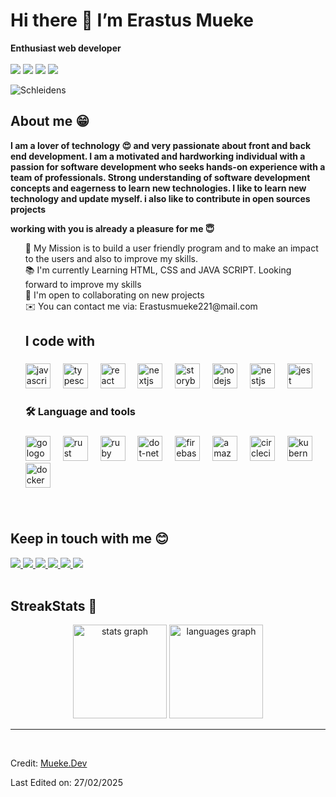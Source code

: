   <h1 id="hi-there--im-Erastus Mueke">Hi there 👋 I’m Erastus Mueke</h1>
<p><strong>Enthusiast web developer</strong>
<br>
<br>
<img src="https://img.shields.io/badge/nuxt.js-00C58E?style=for-the-badge&amp;logo=nuxt.js&amp;logoColor=white"> <img src="https://img.shields.io/badge/Vue.js-35495E?style=for-the-badge&amp;logo=vue.js&amp;logoColor=4FC08D"> <img src="https://img.shields.io/badge/React-20232A?style=for-the-badge&amp;logo=react&amp;logoColor=61DAFB"> <img src="https://img.shields.io/badge/Node.js-43853D?style=for-the-badge&amp;logo=node.js&amp;logoColor=white">
<br></p>
  <img align="center" alt="Schleidens" src="https://cdn.dribbble.com/users/1059583/screenshots/4171367/coding-freak.gif">
<h2 id="about-me">About me 😁</h2>
  <p>
  <b>
  I am a lover of technology 😍 and very passionate about front and back end development. I am a motivated and hardworking individual with a passion for software development who seeks hands-on experience with a team of professionals.
Strong understanding of software development concepts and eagerness to learn new technologies.
  I like to learn new technology and update myself. i also like to contribute in open sources projects
</b></p><p><b>working with you is already a pleasure for me 😇
</b></p>
  <p></p>
<ul>
<p align="left">🎯 My Mission is to build a user friendly program and to make an impact to the users and also to improve my skills.<br>📚 I'm currently Learning HTML, CSS and JAVA SCRIPT. Looking forward to improve my skills <br>🤝  I'm open to collaborating on new projects<br>✉️ You can contact me via: Erastusmueke221@mail.com</p>

<h2 align="left">I code with</h2>

###

<div align="left">
  <img src="https://cdn.jsdelivr.net/gh/devicons/devicon/icons/javascript/javascript-original.svg" height="40" alt="javascript logo"  />
  <img width="12" />
  <img src="https://cdn.jsdelivr.net/gh/devicons/devicon/icons/typescript/typescript-original.svg" height="40" alt="typescript logo"  />
  <img width="12" />
  <img src="https://cdn.jsdelivr.net/gh/devicons/devicon/icons/react/react-original.svg" height="40" alt="react logo"  />
  <img width="12" />
  <img src="https://cdn.jsdelivr.net/gh/devicons/devicon/icons/nextjs/nextjs-original.svg" height="40" alt="nextjs logo"  />
  <img width="12" />
  <img src="https://cdn.jsdelivr.net/gh/devicons/devicon/icons/storybook/storybook-original.svg" height="40" alt="storybook logo"  />
  <img width="12" />
  <img src="https://cdn.jsdelivr.net/gh/devicons/devicon/icons/nodejs/nodejs-original.svg" height="40" alt="nodejs logo"  />
  <img width="12" />
  <img src="https://cdn.jsdelivr.net/gh/devicons/devicon/icons/nestjs/nestjs-original.svg" height="40" alt="nestjs logo"  />
  <img width="12" />
  <img src="https://cdn.jsdelivr.net/gh/devicons/devicon/icons/jest/jest-plain.svg" height="40" alt="jest logo"  />
</div>


###

###

<h3 align="left">🛠 Language and tools</h3>

###

<div align="left">
  <img src="https://cdn.jsdelivr.net/gh/devicons/devicon/icons/go/go-original-wordmark.svg" height="40" alt="go logo"  />
  <img width="12" />
  <img src="https://cdn.jsdelivr.net/gh/devicons/devicon/icons/rust/rust-original.svg" height="40" alt="rust logo"  />
  <img width="12" />
  <img src="https://cdn.jsdelivr.net/gh/devicons/devicon/icons/ruby/ruby-plain-wordmark.svg" height="40" alt="ruby logo"  />
  <img width="12" />
  <img src="https://cdn.jsdelivr.net/gh/devicons/devicon/icons/dot-net/dot-net-plain-wordmark.svg" height="40" alt="dot-net logo"  />
  <img width="12" />
  <img src="https://cdn.jsdelivr.net/gh/devicons/devicon/icons/firebase/firebase-plain-wordmark.svg" height="40" alt="firebase logo"  />
  <img width="12" />
  <img src="https://cdn.jsdelivr.net/gh/devicons/devicon/icons/amazonwebservices/amazonwebservices-line-wordmark.svg" height="40" alt="amazonwebservices logo"  />
  <img width="12" />
  <img src="https://cdn.jsdelivr.net/gh/devicons/devicon/icons/circleci/circleci-plain.svg" height="40" alt="circleci logo"  />
  <img width="12" />
  <img src="https://cdn.jsdelivr.net/gh/devicons/devicon/icons/kubernetes/kubernetes-plain.svg" height="40" alt="kubernetes logo"  />
  <img width="12" />
  <img src="https://cdn.jsdelivr.net/gh/devicons/devicon/icons/docker/docker-plain-wordmark.svg" height="40" alt="docker logo"  />
</div>


###
###
</ul>
<br>
<h2 id="keep-in-touch-with-me">Keep in touch with me 😊</h2>
<a href="https://twitter.com/schleidens_dev">
<img src="https://img.shields.io/twitter/follow/Schleidens_dev?color=blue&amp;label=follow&amp;logo=twitter&amp;logoColor=white&amp;style=for-the-badge">
</a>
<a href="https://instagram.com/schleidens.dev">
<img src="https://img.shields.io/badge/Instagram-E4405F?style=for-the-badge&amp;logo=instagram&amp;logoColor=white">
</a>
<a href="https://linkedin.com/in/alectineschleidens">
<img src="https://img.shields.io/badge/LinkedIn-0077B5?style=for-the-badge&amp;logo=linkedin&amp;logoColor=white">
</a>
<a href="https://facebook.com/elhermano.dejesus">
<img src="https://img.shields.io/badge/Facebook-1877F2?style=for-the-badge&amp;logo=facebook&amp;logoColor=white">
</a>
<a href="https://dev.to/schleidens">
<img src="https://img.shields.io/badge/dev.to-0A0A0A?style=for-the-badge&amp;logo=dev.to&amp;logoColor=white">
</a>
<a href="https://discord.gg/fAuyjtSR">
  <img src="https://img.shields.io/badge/Discord-7289DA?style=for-the-badge&amp;logo=discord&amp;logoColor=white">
</a>
<br>
<br>
<h2 id="streakstats">StreakStats 🚀</h2>

<div align="center">
  <img src="https://github-readme-stats.vercel.app/api?username=maurodesouza&hide_title=false&hide_rank=false&show_icons=true&include_all_commits=true&count_private=true&disable_animations=false&theme=dracula&locale=en&hide_border=false" height="150" alt="stats graph"  />
  <img src="https://github-readme-stats.vercel.app/api/top-langs?username=maurodesouza&locale=en&hide_title=false&layout=compact&card_width=320&langs_count=5&theme=dracula&hide_border=false" height="150" alt="languages graph"  />
</div>

<hr>
<br>
<p>Credit: <a href="https://github.com/Schleidens">Mueke.Dev</a></p>
<p>Last Edited on: 27/02/2025</p> 
